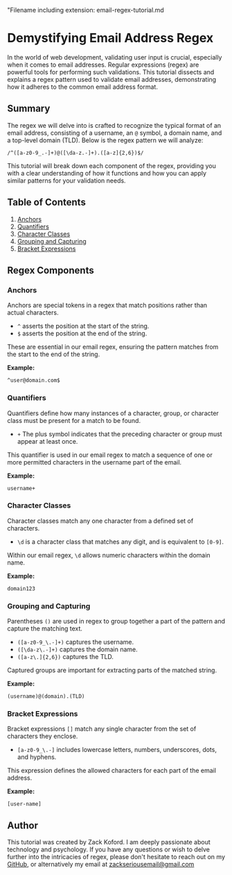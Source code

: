 "Filename including extension: email-regex-tutorial.md

# Demystifying Email Address Regex

In the world of web development, validating user input is crucial, especially when it comes to email addresses. Regular expressions (regex) are powerful tools for performing such validations. This tutorial dissects and explains a regex pattern used to validate email addresses, demonstrating how it adheres to the common email address format.

## Summary

The regex we will delve into is crafted to recognize the typical format of an email address, consisting of a username, an `@` symbol, a domain name, and a top-level domain (TLD). Below is the regex pattern we will analyze:
```
/^([a-z0-9_.-]+)@([\da-z.-]+).([a-z]{2,6})$/
```
This tutorial will break down each component of the regex, providing you with a clear understanding of how it functions and how you can apply similar patterns for your validation needs.

## Table of Contents

1. [Anchors](#anchors)
2. [Quantifiers](#quantifiers)
3. [Character Classes](#character-classes)
4. [Grouping and Capturing](#grouping-and-capturing)
5. [Bracket Expressions](#bracket-expressions)

## Regex Components

### Anchors

Anchors are special tokens in a regex that match positions rather than actual characters.

- `^` asserts the position at the start of the string.
- `$` asserts the position at the end of the string.

These are essential in our email regex, ensuring the pattern matches from the start to the end of the string.

**Example:**
```
^user@domain.com$
```
### Quantifiers

Quantifiers define how many instances of a character, group, or character class must be present for a match to be found.

- `+` The plus symbol indicates that the preceding character or group must appear at least once.

This quantifier is used in our email regex to match a sequence of one or more permitted characters in the username part of the email.

**Example:**
```
username+
```
### Character Classes

Character classes match any one character from a defined set of characters.

- `\d` is a character class that matches any digit, and is equivalent to `[0-9]`.

Within our email regex, `\d` allows numeric characters within the domain name.

**Example:**
```
domain123
```
### Grouping and Capturing

Parentheses `()` are used in regex to group together a part of the pattern and capture the matching text.

- `([a-z0-9_\.-]+)` captures the username.
- `([\da-z\.-]+)` captures the domain name.
- `([a-z\.]{2,6})` captures the TLD.

Captured groups are important for extracting parts of the matched string.

**Example:**
```
(username)@(domain).(TLD)
```
### Bracket Expressions

Bracket expressions `[]` match any single character from the set of characters they enclose.

- `[a-z0-9_\.-]` includes lowercase letters, numbers, underscores, dots, and hyphens.

This expression defines the allowed characters for each part of the email address.

**Example:**
```
[user-name]
```
## Author

This tutorial was created by Zack Koford. I am deeply passionate about technology and psychology. If you have any questions or wish to delve further into the intricacies of regex, please don't hesitate to reach out on my [GitHub](https://github.com/HackDehZack), or alternatively my email at zackseriousemail@gmail.com